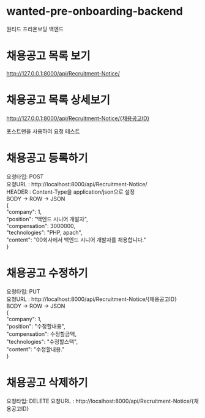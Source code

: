 # wanted-pre-onboarding-backend
원티드 프리온보딩 백엔드

# 채용공고 목록 보기  
http://127.0.0.1:8000/api/Recruitment-Notice/  

# 채용공고 목록 상세보기  
http://127.0.0.1:8000/api/Recruitment-Notice/{채용공고ID}  
  
포스트맨을 사용하여 요청 테스트  
  
# 채용공고 등록하기  
요청타입: POST  
요청URL : http://localhost:8000/api/Recruitment-Notice/  
HEADER : Content-Type을 application/json으로 설정  
BODY -> ROW -> JSON  
{  
    "company": 1,  
    "position": "백엔드 시니어 개발자",  
    "compensation": 3000000,  
    "technologies": "PHP, apach",  
    "content": "00회사에서 백엔드 시니어 개발자를 채용합니다."  
}  
  
# 채용공고 수정하기  
요청타입: PUT  
요청URL : http://localhost:8000/api/Recruitment-Notice/{채용공고ID}  
BODY -> ROW -> JSON  
{  
    "company": 1,  
    "position": "수정할내용",  
    "compensation": 수정할금액,  
    "technologies": "수정할스택",  
    "content": "수정할내용."  
}  
  
# 채용공고 삭제하기
요청타입: DELETE
요청URL : http://localhost:8000/api/Recruitment-Notice/{채용공고ID}
